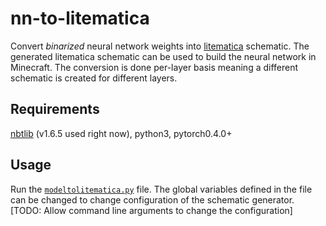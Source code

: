 # nn-to-litematica

Convert _binarized_ neural network weights into [litematica](https://www.curseforge.com/minecraft/mc-mods/litematica) schematic. The generated litematica schematic can be used to build the neural network in Minecraft. The conversion is done per-layer basis meaning a different schematic is created for different layers.

## Requirements
[nbtlib](https://pypi.org/project/nbtlib/) (v1.6.5 used right now), python3, pytorch0.4.0+

## Usage
Run the [`modeltolitematica.py`](modeltolitematica.py) file. The global variables defined in the file can be changed to change configuration of the schematic generator. [TODO: Allow command line arguments to change the configuration]